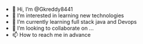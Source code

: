 - 👋 Hi, I’m @Gkreddy8441
- 👀 I’m interested in learning new technologies 
- 🌱 I’m currently learning full stack java and Devops 
- 💞️ I’m looking to collaborate on ...
- 📫 How to reach me in advance 

<!---
Gkreddy8441/Gkreddy8441 is a ✨ special ✨ repository because its `README.md` (this file) appears on your GitHub profile.
You can click the Preview link to take a look at your changes.
--->
